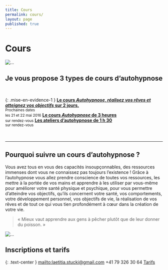 ```yaml
---
title: Cours
permalink: cours/
layout: page
published: true
---
```



# Cours

![...](../images/laetitia-stucki-cours.jpg)

## Je vous propose 3 types de cours d’autohypnose

<br/>

{: .mise-en-evidence-1 }
[**Le cours *Autohypnose, réalisez vos rêves et atteignez vos objectifs* sur 2 jours.**](/cours-de-2-jours-autohypnose/) <small class="brun"><br/>Prochaines dates<br/>les 21 et 22 mai 2016</small>
[**Le cours *Autohypnose* de 3 heures**](/cours-de-3h-autohypnose/)<small class="brun"><br/>sur rendez-vous</small>
[**Les ateliers d’autohypnose de 1 h 30**](/atelier-de-1h30-autohypnose/)<small class="brun"><br/>sur rendez-vous</small>

<br/>

<hr/>




## Pourquoi suivre un cours d’autohypnose ?

Vous avez tous en vous des capacités insoupçonnables, des ressources immenses dont vous ne connaissez pas toujours l’existence ! Grâce à l’autohypnose vous allez prendre conscience de toutes vos ressources, les mettre à la portée de vos mains et apprendre à les utiliser par vous-même pour améliorer votre santé physique et psychique, pour vous permettre d’atteindre vos objectifs, qu’ils concernent votre santé, vos comportements, votre développement personnel, vos objectifs de vie, la réalisation de vos rêves et de tout ce qui vous tien profondément à cœur dans la création de votre vie.

> « Mieux vaut apprendre aux gens à pêcher plutôt que de leur donner du poisson. »




![...](../images/laetitia-stucki-hypnose-007.jpg)

## Inscriptions et tarifs

{: .text-center }
<mailto:laetitia.stucki@gmail.com>
<i class="fa fa-mobile"></i> +41 79 326 30 64
[Tarifs](http://laetitia-stucki.ch/tarifs/)

